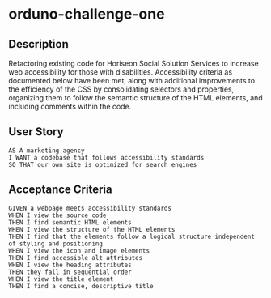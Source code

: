 # orduno-challenge-one

## Description

Refactoring existing code for Horiseon Social Solution Services to increase web accessibility for those with disabilities. Accessibility criteria as documented below have been met, along with additional improvements to the efficiency of the CSS by consolidating selectors and properties, organizing them to follow the semantic structure of the HTML elements, and including comments within the code.

## User Story

```
AS A marketing agency
I WANT a codebase that follows accessibility standards
SO THAT our own site is optimized for search engines
```

## Acceptance Criteria

```
GIVEN a webpage meets accessibility standards
WHEN I view the source code
THEN I find semantic HTML elements
WHEN I view the structure of the HTML elements
THEN I find that the elements follow a logical structure independent of styling and positioning
WHEN I view the icon and image elements
THEN I find accessible alt attributes
WHEN I view the heading attributes
THEN they fall in sequential order
WHEN I view the title element
THEN I find a concise, descriptive title
```

